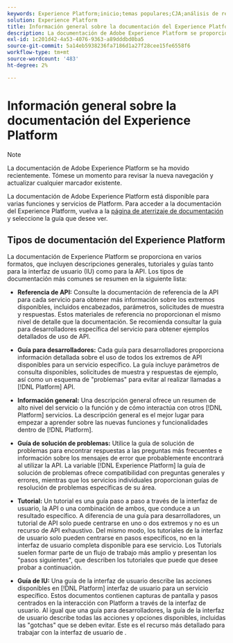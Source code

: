 ```yaml
---
keywords: Experience Platform;inicio;temas populares;CJA;análisis de recorrido;análisis de recorrido de clientes;organización de campañas;orquestación;recorrido de clientes;recorrido;orquestación de recorrido;capacidad;flujo de trabajo
solution: Experience Platform
title: Información general sobre la documentación del Experience Platform
description: La documentación de Adobe Experience Platform se proporciona en varios formatos, incluidas descripciones generales, tutoriales y guías para la interfaz de usuario y la API. A continuación se describen brevemente los tipos de documentación más comunes disponibles para los servicios de Experience Platform.
exl-id: 1c201d42-4a53-4076-9363-a89dddbd0ba5
source-git-commit: 5a14eb5938236fa7186d1a27f28cee15fe6558f6
workflow-type: tm+mt
source-wordcount: '483'
ht-degree: 2%

---
```


# Información general sobre la documentación del Experience Platform

>[!NOTE]
>
>La documentación de Adobe Experience Platform se ha movido recientemente. Tómese un momento para revisar la nueva navegación y actualizar cualquier marcador existente.

La documentación de Adobe Experience Platform está disponible para varias funciones y servicios de Platform. Para acceder a la documentación del Experience Platform, vuelva a la [página de aterrizaje de documentación](https://experienceleague.adobe.com/docs/experience-platform.html) y seleccione la guía que desee ver.

## Tipos de documentación del Experience Platform

La documentación de Experience Platform se proporciona en varios formatos, que incluyen descripciones generales, tutoriales y guías tanto para la interfaz de usuario (IU) como para la API. Los tipos de documentación más comunes se resumen en la siguiente lista:

* **Referencia de API:** Consulte la documentación de referencia de la API para cada servicio para obtener más información sobre los extremos disponibles, incluidos encabezados, parámetros, solicitudes de muestra y respuestas. Estos materiales de referencia no proporcionan el mismo nivel de detalle que la documentación. Se recomienda consultar la guía para desarrolladores específica del servicio para obtener ejemplos detallados de uso de API.

* **Guía para desarrolladores:** Cada guía para desarrolladores proporciona información detallada sobre el uso de todos los extremos de API disponibles para un servicio específico. La guía incluye parámetros de consulta disponibles, solicitudes de muestra y respuestas de ejemplo, así como un esquema de &quot;problemas&quot; para evitar al realizar llamadas a [!DNL Platform] API.

* **Información general:** Una descripción general ofrece un resumen de alto nivel del servicio o la función y de cómo interactúa con otros [!DNL Platform] servicios. La descripción general es el mejor lugar para empezar a aprender sobre las nuevas funciones y funcionalidades dentro de [!DNL Platform].

* **Guía de solución de problemas:** Utilice la guía de solución de problemas para encontrar respuestas a las preguntas más frecuentes e información sobre los mensajes de error que probablemente encontrará al utilizar la API. La variable [!DNL Experience Platform] la guía de solución de problemas ofrece compatibilidad con preguntas generales y errores, mientras que los servicios individuales proporcionan guías de resolución de problemas específicas de su área.

* **Tutorial:** Un tutorial es una guía paso a paso a través de la interfaz de usuario, la API o una combinación de ambos, que conduce a un resultado específico. A diferencia de una guía para desarrolladores, un tutorial de API solo puede centrarse en uno o dos extremos y no es un recurso de API exhaustivo. Del mismo modo, los tutoriales de la interfaz de usuario solo pueden centrarse en pasos específicos, no en la interfaz de usuario completa disponible para ese servicio. Los Tutorials suelen formar parte de un flujo de trabajo más amplio y presentan los &quot;pasos siguientes&quot;, que describen los tutoriales que puede que desee probar a continuación.

* **Guía de IU:** Una guía de la interfaz de usuario describe las acciones disponibles en [!DNL Platform] interfaz de usuario para un servicio específico. Estos documentos contienen capturas de pantalla y pasos centrados en la interacción con Platform a través de la interfaz de usuario. Al igual que una guía para desarrolladores, la guía de la interfaz de usuario describe todas las acciones y opciones disponibles, incluidas las &quot;gotchas&quot; que se deben evitar. Este es el recurso más detallado para trabajar con la interfaz de usuario de .
